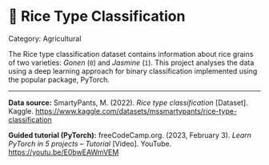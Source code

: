 # 🍚 Rice Type Classification

Category: Agricultural

The Rice type classification dataset contains information about rice grains of two varieties: _Gonen_ (`0`) and _Jasmine_ (`1`). This project analyses the data using a deep learning approach for binary classification implemented using the popular package, PyTorch.

---

**Data source:** SmartyPants, M. (2022). _Rice type classification_ [Dataset]. Kaggle. https://www.kaggle.com/datasets/mssmartypants/rice-type-classification

**Guided tutorial (PyTorch):** freeCodeCamp.org. (2023, February 3). _Learn PyTorch in 5 projects – Tutorial_ [Video]. YouTube. https://youtu.be/E0bwEAWmVEM